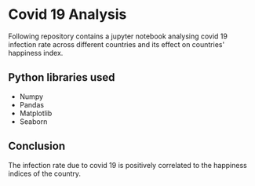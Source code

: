 
# Covid 19 Analysis

Following repository contains a jupyter notebook analysing covid 19 infection rate across different countries and its effect on countries' happiness index.


## Python libraries used

- Numpy
- Pandas
- Matplotlib 
- Seaborn


## Conclusion

The infection rate due to covid 19 is positively correlated to the happiness indices of the country.


